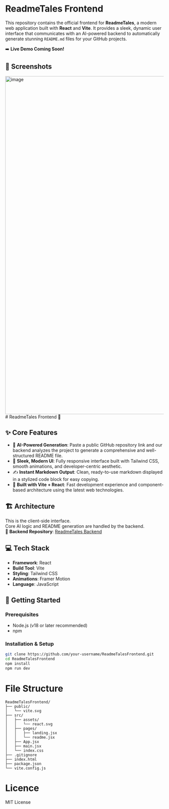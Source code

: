 # ReadmeTales Frontend
This repository contains the official frontend for **ReadmeTales**, a modern web application built with **React** and **Vite**. It provides a sleek, dynamic user interface that communicates with an AI-powered backend to automatically generate stunning `README.md` files for your GitHub projects.

➡️ **Live Demo Coming Soon!**

## 📸 Screenshots

<img width="1903" height="1073" alt="image" src="https://github.com/user-attachments/assets/3e8cc9c3-853e-4764-84e3-907c05ed115e" /># ReadmeTales Frontend 🚀

## ✨ Core Features

- 🤖 **AI-Powered Generation**: Paste a public GitHub repository link and our backend analyzes the project to generate a comprehensive and well-structured README file.  
- 🎨 **Sleek, Modern UI**: Fully responsive interface built with Tailwind CSS, smooth animations, and developer-centric aesthetic.  
- ✍️ **Instant Markdown Output**: Clean, ready-to-use markdown displayed in a stylized code block for easy copying.  
- 🚀 **Built with Vite + React**: Fast development experience and component-based architecture using the latest web technologies.

## 🏗️ Architecture

This is the client-side interface.  
Core AI logic and README generation are handled by the backend.  
🔗 **Backend Repository**: [ReadmeTales Backend](https://github.com/yb175/ReadmeTales)

## 💻 Tech Stack

- **Framework**: React  
- **Build Tool**: Vite  
- **Styling**: Tailwind CSS  
- **Animations**: Framer Motion  
- **Language**: JavaScript

## 🚀 Getting Started

### Prerequisites

- Node.js (v18 or later recommended)  
- npm

### Installation & Setup

```bash
git clone https://github.com/your-username/ReadmeTalesFrontend.git
cd ReadmeTalesFrontend
npm install
npm run dev
```
# File Structure 
```
ReadmeTalesFrontend/
├── public/
│   └── vite.svg
├── src/
│   ├── assets/
│   │   └── react.svg
│   ├── pages/
│   │   ├── landing.jsx
│   │   └── readme.jsx
│   ├── App.jsx
│   ├── main.jsx
│   └── index.css
├── .gitignore
├── index.html
├── package.json
└── vite.config.js
```

# Licence 
MIT License
